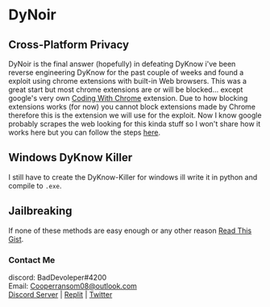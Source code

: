 # DyNoir

## Cross-Platform Privacy
DyNoir is the final answer (hopefully) in defeating DyKnow i've been reverse engineering DyKnow for the past couple of weeks and found a exploit using chrome extensions with built-in Web browsers. This was a great start but most chrome extensions are or will be blocked... except google's very own [Coding With Chrome](https://chrome.google.com/webstore/detail/coding-with-chrome/becloognjehhioodmnimnehjcibkloed?hl=en-US) extension. Due to how blocking extensions works (for now) you cannot block extensions made by Chrome therefore this is the extension we will use for the exploit. Now I know google probably scrapes the web looking for this kinda stuff so I won't share how it works here but you can follow the steps [here](https://github.com/itzCozi/DyNoir/wiki/How-to-use-DyNoir).

## Windows DyKnow Killer
I still have to create the DyKnow-Killer for windows ill write it in python and compile to `.exe`.

## Jailbreaking
If none of these methods are easy enough or any other reason [Read This Gist](https://gist.github.com/itzCozi/6a3a0fd9f8b2786f38109e6b011bf24b).


### Contact Me
discord: BadDevoleper#4200                                                                                                                                             
Email: Cooperransom08@outlook.com  
[Discord Server](https://discord.gg/xGnQQGxwq2)  | 
[Replit](https://replit.com/@cozi08) | 
[Twitter](https://twitter.com/ransom_cooper)
